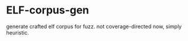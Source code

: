 # ELF-corpus-gen

generate crafted elf corpus for fuzz.
not coverage-directed now, simply heuristic.